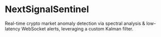 # NextSignalSentinel
Real-time crypto market anomaly detection via spectral analysis &amp; low-latency WebSocket alerts, leveraging a custom Kalman filter.
